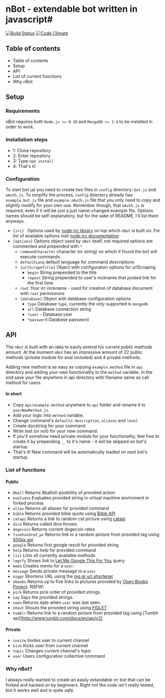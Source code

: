 # nBot - extendable bot written in javascript#
[![Build Status](https://drone.io/github.com/Palid/nBot/status.png)](https://drone.io/github.com/Palid/nBot/latest) [![Code Climate](https://codeclimate.com/github/Palid/nBot.png)](https://codeclimate.com/github/Palid/nBot)

## Table of contents ##

* Table of contents
* Setup
* API
* List of current functions
* Why nBot


## Setup ##

### Requirements ###

nBot requires both `Node.js >= 0.10` and `MongoDB >= 2.4` to be installed in order to work. 

### Installation steps ###

* 1: Clone repository
* 2: Enter repository 
* 3: Type `npm install`
* 4: That's it!

### Configuration ###
To start bot up you need to create two files in `config` directory: `bot.js` and `oAuth.js`. To simplify the process, `config` directory already has `example.bot.js` file and `example.oAuth.js` file that you only need to copy and slightly modify for your own use. Remember though, that `oAuth.js` is required, even if it will be just a just name-changed example file. Options names should be self-explanatory, but for the sake of README, I'll list them anyways.

* `{irc} ` Options used by [node-irc library](https://github.com/williamwicks/nodeirc) on top which `nBot` is built on. For list of available options visit [node-irc documentation](http://node-irc.readthedocs.org/en/latest/API.html)
* `{options}`  Options object used by `nBot` itself, not required options are commented and prepended with `*`
    * `commandCharacter`  character (or string) on which if found the bot will execute commands
    * `defaultLang`  default language for command descriptions
    * `{urlScrapeTitle}`  Object with configuration options for urlScraping
        - `begin`  String prepended to the title 
        - `repost` String prepended to user's nickname that posted link for the first time
    * `root`  Your irc nickname - used for creation of database document with `root` permissions
    * `{database}`  Object with database configuration options
        - `type` Database `type`, currently the only supported is `mongodb`
        - `url` Database connection string
        - `*user` - Database user
        - `*password` Database password


## API ##
The `nBot` is built with an idea to easily extend his current public methods amount. At the moment `nBot` has an impressive amount of 22 public methods (private module for eval included) and 4 private methods. 

Adding new method is as easy as copying `example.method` file in `api` directory and adding your own functionality to the `method` variable. In the end save your file anywhere in api directory with filename same as call method for users.

#### In short ####
* Copy `api/example.method` anywhere to `api` folder and rename it to `yourNewMethod.js`.
* Add your logic into `method` variable.
* Change command's `defaults`: `description`, `aliases` and `level`
* Create docstring for your command
* Write test (or not) for your new command.
* If you'll somehow need private module for your functionality, feel free to create it by prepending `__` to it's name - it will be skipped on bot's startup. 
* That's it! New command will be automatically loaded on next bot's startup.

### List of functions ###
#### Public ####
* `8ball` Returns 8ballish posibility of provided action
* `evaluate` Evaluates provided string in virtual machine enviroment in forked process
* `alias` Returns all aliases for provided command
* `bible` Returns provided bible quote using [Bible API](http://labs.bible.org/api_web_service)
* `catapi` Returns a link to random cat picture using [catapi](http://thecatapi.com/)
* `dice` Returns called dice throws.
* `dogecoin` Returns current dogecoin rates
* `fivehundred_px` Returns link to a random picture from provided tag using [500px api](http://developers.500px.com/)
* `google` Returns first google result for provided string
* `help` Returns help for provided command
* `list` Lists all currently available methods
* `lmgtfy` Shows link to [Let Me Google This For You](http://lmgtfy.com) query
* `memo` Creates memo for a `user`.
* `message` Sends private message to a `user`
* `niggr` Shortens URL using the [nig.gr url shortener](http://nig.gr)
* `oboobs` Returns up to five links to pictures provided by [Open Boobs Project](http://oboobs.ru). NSFW!
* `pick` Returns pick order of provided strings.
* `say` Says the provided strings.
* `seen` Returns date when `user` was last seen.
* `shout` Shouts the provided string using [FIGLET](http://www.figlet.org/) 
* `tumblr` Returns link to a random picture from provided tag using [Tumblr api][http://www.tumblr.com/docs/en/api/v2]

#### Private ####
* `invite` Invites user to current channel
* `kick` Kicks user from current channel
* `topic` Changes current channel's topic
* `user` Users configuration collective command

### Why nBot? ###
I always really wanted to create an easily extandable irc bot that can be forked and hacked on by beginners. Right not the code isn't really tested, but it works well and is quite safe.